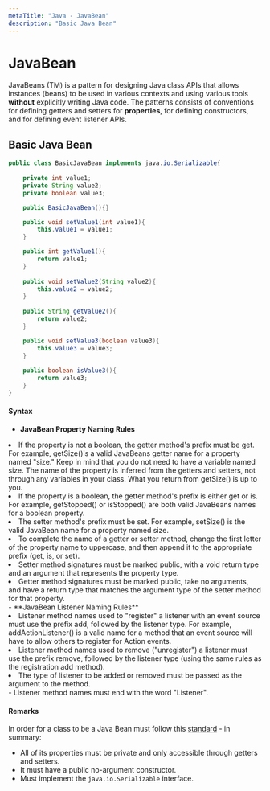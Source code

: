 ```yaml
---
metaTitle: "Java - JavaBean"
description: "Basic Java Bean"
---
```


# JavaBean


JavaBeans (TM) is a pattern for designing Java class APIs that allows instances (beans) to be used in various contexts and using various tools **without** explicitly writing Java code.  The patterns consists of conventions for defining getters and setters for **properties**, for defining constructors, and for defining event listener APIs.



## Basic Java Bean


```java
public class BasicJavaBean implements java.io.Serializable{
    
    private int value1;
    private String value2;
    private boolean value3;

    public BasicJavaBean(){}

    public void setValue1(int value1){
        this.value1 = value1;
    }

    public int getValue1(){
        return value1;
    }
    
    public void setValue2(String value2){
        this.value2 = value2;
    }
    
    public String getValue2(){
        return value2;
    }

    public void setValue3(boolean value3){
        this.value3 = value3;
    }
    
    public boolean isValue3(){
        return value3;
    }
}

```



#### Syntax


- **JavaBean Property Naming Rules**
<li>If the property is not a boolean, the getter method's prefix must be
get. For example, getSize()is a valid JavaBeans getter name for a
property named "size." Keep in mind that you do not need to have a
variable named size. The name of the property is inferred from the
getters and setters, not through any variables in your class. What you return
from getSize() is up to you.</li>
<li>If the property is a boolean, the getter method's prefix is either
get or is. For example, getStopped() or isStopped() are both valid
JavaBeans names for a boolean property.</li>
<li>The setter method's prefix must be set. For example, setSize() is the
valid JavaBean name for a property named size.</li>
<li>To complete the name of a getter or setter method, change the first
letter of the property name to uppercase, and then append it to the
appropriate prefix (get, is, or set).</li>
<li>Setter method signatures must be marked public, with a void return
type and an argument that represents the property type.</li>
<li>Getter method signatures must be marked public, take no arguments,
and have a return type that matches the argument type of the setter
method for that property.</li>
- **JavaBean Listener Naming Rules**
<li>Listener method names used to "register" a listener with an event
source must use the prefix add, followed by the listener type. For
example, addActionListener() is a valid name for a method that an
event source will have to allow others to register for Action events.</li>
<li>Listener method names used to remove ("unregister") a listener must
use the prefix remove, followed by the listener type (using the same
rules as the registration add method).</li>
<li>The type of listener to be added or removed must be passed as the
argument to the method.</li>
- Listener method names must end with the word "Listener".



#### Remarks


In order for a class to be a Java Bean must follow this [standard](http://www.oracle.com/technetwork/java/javase/documentation/spec-136004.html) - in summary:

- All of its properties must be private and only accessible through getters and setters.
- It must have a public no-argument constructor.
- Must implement the `java.io.Serializable` interface.

